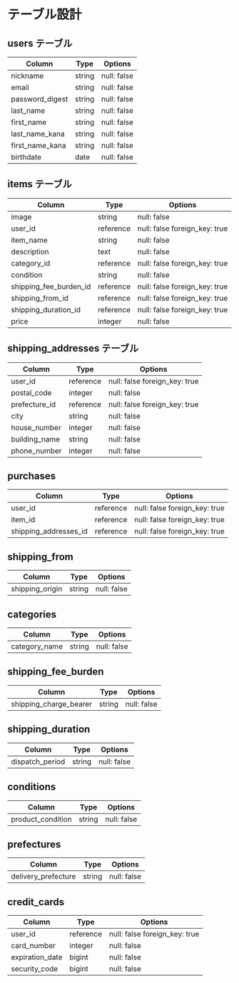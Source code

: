 # テーブル設計

## users テーブル
| Column             | Type   | Options     |
| ------------------ | ------ | ----------- |
| nickname           | string | null: false |
| email              | string | null: false |
| password_digest    | string | null: false |
| last_name          | string | null: false |
| first_name         | string | null: false |
| last_name_kana     | string | null: false |
| first_name_kana    | string | null: false |
| birthdate          | date   | null: false |


## items テーブル
| Column                 | Type      | Options                       |
| ---------------------- | --------- | ----------------------------- |
| image                  | string    | null: false                   |
| user_id                | reference | null: false foreign_key: true |
| item_name              | string    | null: false                   |
| description            | text      | null: false                   |
| category_id            | reference | null: false foreign_key: true |
| condition              | string    | null: false                   |
| shipping_fee_burden_id | reference | null: false foreign_key: true |
| shipping_from_id       | reference | null: false foreign_key: true |
| shipping_duration_id   | reference | null: false foreign_key: true |
| price                  | integer   | null: false                   |


## shipping_addresses テーブル
| Column                 | Type      | Options                       |
| ---------------------- | --------- | ----------------------------- |
| user_id                | reference | null: false foreign_key: true |
| postal_code            | integer   | null: false                   |
| prefecture_id          | reference | null: false foreign_key: true |
| city                   | string    | null: false                   |
| house_number           | integer   | null: false                   |
| building_name          | string    | null: false                   |
| phone_number           | integer   | null: false                   |


## purchases
| Column                 | Type      | Options                       |
| ---------------------- | --------- | ----------------------------- |
| user_id                | reference | null: false foreign_key: true |
| item_id                | reference | null: false foreign_key: true |
| shipping_addresses_id  | reference | null: false foreign_key: true |


## shipping_from
| Column                 | Type      | Options     |
| ---------------------- | --------- | ----------- |
| shipping_origin        | string    | null: false |


## categories
| Column                 | Type      | Options     |
| ---------------------- | --------- | ----------- |
| category_name          | string    | null: false |


## shipping_fee_burden
| Column                 | Type      | Options     |
| ---------------------- | --------- | ----------- |
| shipping_charge_bearer | string    | null: false |


## shipping_duration
| Column                 | Type      | Options     |
| ---------------------- | --------- | ----------- |
| dispatch_period        | string    | null: false |


## conditions
| Column                 | Type      | Options     |
| ---------------------- | --------- | ----------- |
| product_condition      | string    | null: false |


## prefectures
| Column                 | Type      | Options     |
| ---------------------- | --------- | ----------- |
| delivery_prefecture    | string    | null: false |


## credit_cards
| Column                 | Type      | Options                       |
| ---------------------- | --------- | ----------------------------- |
| user_id                | reference | null: false foreign_key: true |
| card_number            | integer   | null: false                   |
| expiration_date        | bigint    | null: false                   |
| security_code          | bigint    | null: false                   |